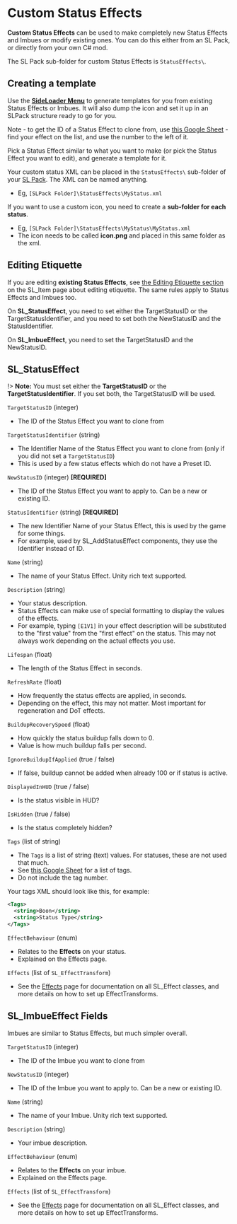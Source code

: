 # Custom Status Effects

<b>Custom Status Effects</b> can be used to make completely new Status Effects and Imbues or modify existing ones. You can do this either from an SL Pack, or directly from your own C# mod.

The SL Pack sub-folder for custom Status Effects is `StatusEffects\`.

## Creating a template

Use the <b>[SideLoader Menu](GettingStarted/SLMenu)</b> to generate templates for you from existing Status Effects or Imbues. It will also dump the icon and set it up in an SLPack structure ready to go for you.

Note - to get the ID of a Status Effect to clone from, use [this Google Sheet](https://docs.google.com/spreadsheets/d/1btxPTmgeRqjhqC5dwpPXWd49-_tX_OVLN1Uvwv525K4/edit#gid=1969601658) - find your effect on the list, and use the number to the left of it.

Pick a Status Effect similar to what you want to make (or pick the Status Effect you want to edit), and generate a template for it.

Your custom status XML can be placed in the `StatusEffects\` sub-folder of your [SL Pack](GettingStarted/SLPacks). The XML can be named anything.
* Eg, `[SLPack Folder]\StatusEffects\MyStatus.xml`

If you want to use a custom icon, you need to create a <b>sub-folder for each status</b>.
* Eg, `[SLPack Folder]\StatusEffects\MyStatus\MyStatus.xml`
* The icon needs to be called <b>icon.png</b> and placed in this same folder as the xml.

## Editing Etiquette

If you are editing <b>existing Status Effects</b>, see [the Editing Etiquette section](GettingStarted/Overview.md) on the SL_Item page about editing etiquette. The same rules apply to Status Effects and Imbues too.

On <b>SL_StatusEffect</b>, you need to set either the TargetStatusID or the TargetStatusIdentifier, and you need to set both the NewStatusID and the StatusIdentifier.

On <b>SL_ImbueEffect</b>, you need to set the TargetStatusID and the NewStatusID.

## SL_StatusEffect

!> <b>Note:</b> You must set either the <b>TargetStatusID</b> or the <b>TargetStatusIdentifier</b>. If you set both, the TargetStatusID will be used.

`TargetStatusID` (integer)
* The ID of the Status Effect you want to clone from

`TargetStatusIdentifier` (string)
* The Identifier Name of the Status Effect you want to clone from (only if you did not set a `TargetStatusID`)
* This is used by a few status effects which do not have a Preset ID.

`NewStatusID` (integer) <b>[REQUIRED]</b>
* The ID of the Status Effect you want to apply to. Can be a new or existing ID.

`StatusIdentifier` (string) <b>[REQUIRED]</b>
* The new Identifier Name of your Status Effect, this is used by the game for some things.
* For example, used by SL_AddStatusEffect components, they use the Identifier instead of ID.

`Name` (string)
* The name of your Status Effect. Unity rich text supported.

`Description` (string)
* Your status description.
* Status Effects can make use of special formatting to display the values of the effects.
* For example, typing `[E1V1]` in your effect description will be substituted to the "first value" from the "first effect" on the status. This may not always work depending on the actual effects you use.

`Lifespan` (float)
* The length of the Status Effect in seconds.

`RefreshRate` (float)
* How frequently the status effects are applied, in seconds.
* Depending on the effect, this may not matter. Most important for regeneration and DoT effects.

`BuildupRecoverySpeed` (float)
* How quickly the status buildup falls down to 0.
* Value is how much buildup falls per second.

`IgnoreBuildupIfApplied` (true / false)
* If false, buildup cannot be added when already 100 or if status is active.

`DisplayedInHUD` (true / false)
* Is the status visible in HUD?

`IsHidden` (true / false)
* Is the status completely hidden?

`Tags` (list of string)
* The `Tags` is a list of string (text) values. For statuses, these are not used that much.
* See [this Google Sheet](https://docs.google.com/spreadsheets/d/1btxPTmgeRqjhqC5dwpPXWd49-_tX_OVLN1Uvwv525K4/edit#gid=1840819680) for a list of tags.
* Do not include the tag number.

Your tags XML should look like this, for example:
```xml
<Tags>
  <string>Boon</string>
  <string>Status Type</string>
</Tags>
```

`EffectBehaviour` (enum)
* Relates to the <b>Effects</b> on your status.
* Explained on the Effects page.

`Effects` (list of `SL_EffectTransform`)
* See the [Effects](Effects/EffectTransforms) page for documentation on all SL_Effect classes, and more details on how to set up EffectTransforms.

## SL_ImbueEffect Fields

Imbues are similar to Status Effects, but much simpler overall.

`TargetStatusID` (integer)
* The ID of the Imbue you want to clone from

`NewStatusID` (integer)
* The ID of the Imbue you want to apply to. Can be a new or existing ID.

`Name` (string)
* The name of your Imbue. Unity rich text supported.

`Description` (string)
* Your imbue description.

`EffectBehaviour` (enum)
* Relates to the <b>Effects</b> on your imbue.
* Explained on the Effects page.

`Effects` (list of `SL_EffectTransform`)
* See the [Effects](Effects/EffectTransforms) page for documentation on all SL_Effect classes, and more details on how to set up EffectTransforms.
